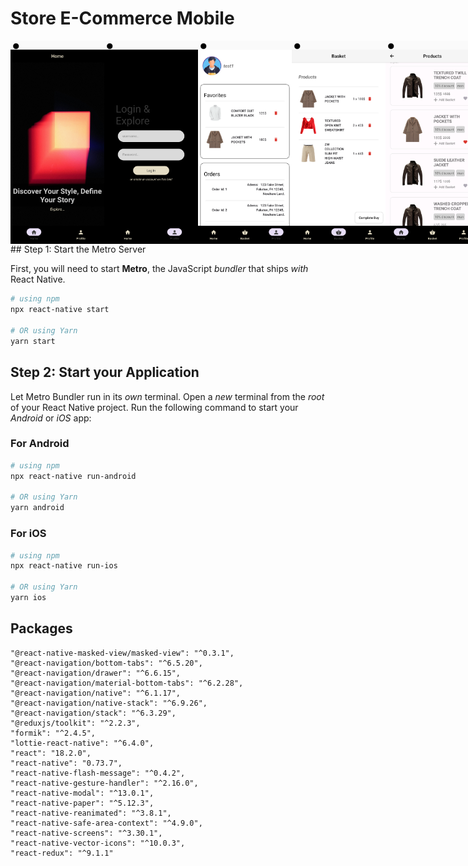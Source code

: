 # Store E-Commerce Mobile

<div style="display:flex">
<img src="./StoreEcommerceMobile/assets/applicationimg/1.png" alt="drawing" width="150"/>
<img src="./StoreEcommerceMobile/assets/applicationimg/2.png" alt="drawing" width="150"/>
<img src="./StoreEcommerceMobile/assets/applicationimg/4.png" alt="drawing" width="150"/>
<img src="./StoreEcommerceMobile/assets/applicationimg/5.png" alt="drawing" width="150"/>
<img src="./StoreEcommerceMobile/assets/applicationimg/6.png" alt="drawing" width="150"/>
<img src="./StoreEcommerceMobile/assets/applicationimg/7.png" alt="drawing" width="150"/>
</div>
## Step 1: Start the Metro Server

First, you will need to start **Metro**, the JavaScript _bundler_ that ships _with_ React Native.

```bash
# using npm
npx react-native start

# OR using Yarn
yarn start
```

## Step 2: Start your Application

Let Metro Bundler run in its _own_ terminal. Open a _new_ terminal from the _root_ of your React Native project. Run the following command to start your _Android_ or _iOS_ app:

### For Android

```bash
# using npm
npx react-native run-android

# OR using Yarn
yarn android
```

### For iOS

```bash
# using npm
npx react-native run-ios

# OR using Yarn
yarn ios
```

## Packages

    "@react-native-masked-view/masked-view": "^0.3.1",
    "@react-navigation/bottom-tabs": "^6.5.20",
    "@react-navigation/drawer": "^6.6.15",
    "@react-navigation/material-bottom-tabs": "^6.2.28",
    "@react-navigation/native": "^6.1.17",
    "@react-navigation/native-stack": "^6.9.26",
    "@react-navigation/stack": "^6.3.29",
    "@reduxjs/toolkit": "^2.2.3",
    "formik": "^2.4.5",
    "lottie-react-native": "^6.4.0",
    "react": "18.2.0",
    "react-native": "0.73.7",
    "react-native-flash-message": "^0.4.2",
    "react-native-gesture-handler": "^2.16.0",
    "react-native-modal": "^13.0.1",
    "react-native-paper": "^5.12.3",
    "react-native-reanimated": "^3.8.1",
    "react-native-safe-area-context": "^4.9.0",
    "react-native-screens": "^3.30.1",
    "react-native-vector-icons": "^10.0.3",
    "react-redux": "^9.1.1"
